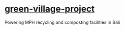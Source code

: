 # [green-village-project](http://mph-bali.org/en/pererenan-project/)
Powering MPH recycling and composting facilities in Bali
